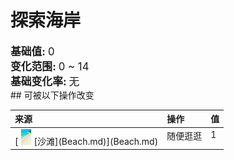 # 探索海岸  
<div style="font-size:1.2em"><b>基础值: </b> 0 </div>  
<div style="font-size:1.2em"><b>变化范围: </b> 0 ~ 14 </div>  
<div style="font-size:1.2em"><b>基础变化率: </b> 无 </div>  
## 可被以下操作改变  
<table class="table table-bordered" data-toggle="table"  ><thead style=""><tr ><th  style="text-align:left;vertical-align:top;"  >来源</th><th  style="text-align:left;vertical-align:top;"  >操作</th><th  style="text-align:left;vertical-align:top;"  data-sortable="true"  >值</th></tr></thead><tr ><td  style="text-align:left;vertical-align:top;"  >[<div style="width:25px;display:inline-block;text-align:center"><img decoding="async" src="../wiki/Sprite/Beach.png" href="a.md" style="max-width:25px;max-height:25px;"></div>[沙滩](Beach.md)](Beach.md)</td><td  style="text-align:left;vertical-align:top;"  >随便逛逛</td><td  style="text-align:left;vertical-align:top;"  >1</td></tr></tbody></table>  
  


<script>document.title="探索海岸 - 卡牌生存百科 Card Survival Wiki";</script>